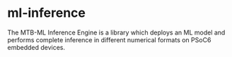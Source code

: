 # ml-inference
The MTB-ML Inference Engine is a library which deploys an ML model and performs complete inference in different numerical formats on PSoC6 embedded devices.

